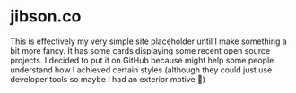 # jibson.co

This is effectively my very simple site placeholder until I make something a bit more fancy. It has some cards displaying some recent open source projects. I decided to put it on GitHub because might help some people understand how I achieved certain styles (although they could just use developer tools so maybe I had an exterior motive 😬)
